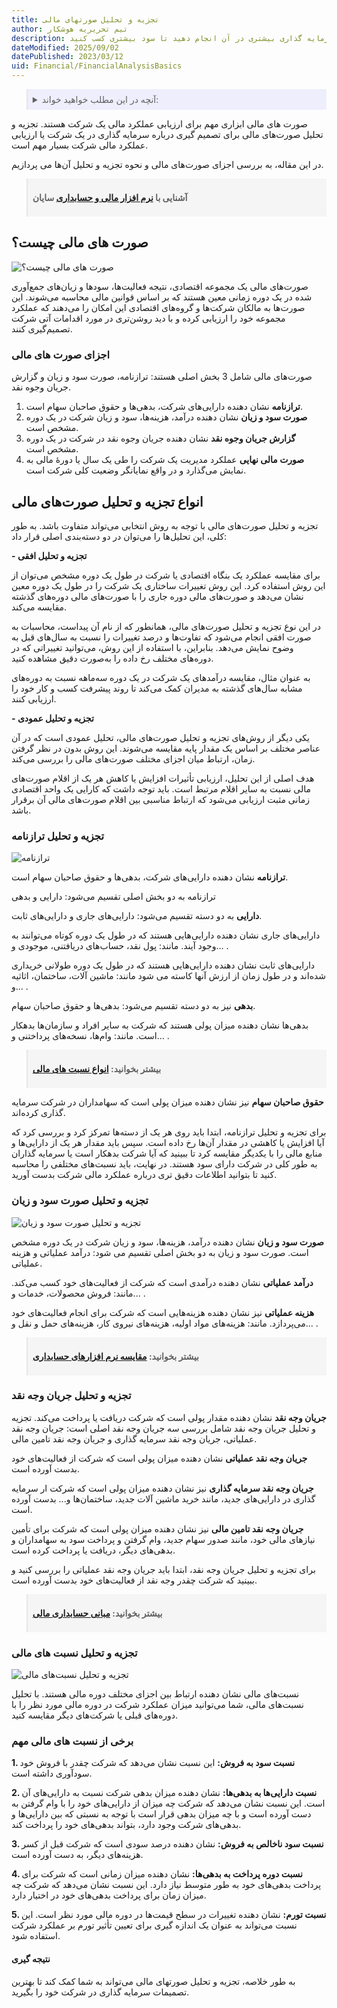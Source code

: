 ```yaml
---
title: تجزیه و تحلیل صورتهای مالی
author: تیم تحریریه هوشکار
description: تجزیه و تحلیل صورتهای مالی می‌تواند به شما کمک کند تا بهترین تصمیمات را برای سرمایه گذاری در شرکت بگیرید. به عنوان مثال، اگر سودآوری شرکت در دوره مالی جاری کمتر از دوره قبلی بوده باشد، می‌توانید بررسی کنید که چه مشکلاتی باعث این کاهش شده‌اند و تلاش کنید برای بهبود آنها. همچنین، اگر شرکت در حال رشد است، می‌توانید سرمایه گذاری بیشتری در آن انجام دهید تا سود بیشتری کسب کنید.
dateModified: 2025/09/02
datePublished: 2023/03/12
uid: Financial/FinancialAnalysisBasics
---
```


<blockquote style="background-color:#eeeefc; padding:0.5rem">
<details>
  <summary>آنچه در این مطلب خواهید خواند:</summary>
  <ul>
    <li>صورت های مالی چیست؟</li>
    <li>اجزای صورت‌های مالی</li>
    <ul>
     <li>ترازنامه</li>
     <li>صورت سود و زیان</li>
     <li>گزارش جریان وجوه نقد</li>
    </ul>
    <li>انواع تجزیه و تحلیل صورت‌های مالی</li>
    <li>تجزیه و تحلیل ترازنامه</li>
    <li>تجزیه و تحلیل صورت سود و زیان</li>
    <li>تجزیه و تحلیل جریان وجه نقد</li>
    <li>تجزیه و تحلیل نسبت‌های مالی</li>
    <li>برخی از نسبت‌های مالی مهم</li>
    <li>نتیجه گیری</li>
  </ul>
</details>
</blockquote>

صورت های مالی ابزاری مهم برای ارزیابی عملکرد مالی یک شرکت هستند. تجزیه و تحلیل صورت‌های مالی برای تصمیم گیری درباره سرمایه گذاری در یک شرکت یا ارزیابی عملکرد مالی شرکت بسیار مهم است. 

در این مقاله، به بررسی اجزای صورت‌های مالی و نحوه تجزیه و تحلیل آن‌ها می پردازیم.

<blockquote style="background-color:#f5f5f5; padding:0.5rem">
<p><strong>آشنایی با <a href="https://www.hooshkar.com/Software/Sayan" target="_blank">نرم افزار مالی و حسابداری</a> سایان</strong></p></blockquote>

## صورت های مالی چیست؟

![صورت های مالی چیست؟](./Images/FinancialStatementAnalysis.webp)

صورت‌های مالی یک مجموعه اقتصادی، نتیجه فعالیت‌ها، سودها و زیان‌های جمع‌آوری شده در یک دوره زمانی معین هستند که بر اساس قوانین مالی محاسبه می‌شوند. این صورت‌ها به مالکان شرکت‌ها و گروه‌های اقتصادی این امکان را می‌دهند که عملکرد مجموعه خود را ارزیابی کرده و با دید روشن‌تری در مورد اقدامات آتی شرکت تصمیم‌گیری کنند.

### اجزای صورت های مالی
صورت‌های مالی شامل 3 بخش اصلی هستند: ترازنامه، صورت سود و زیان و گزارش جریان وجوه نقد. 

1. **ترازنامه** نشان دهنده دارایی‌های شرکت، بدهی‌ها و حقوق صاحبان سهام است. 
2. **صورت سود و زیان** نشان دهنده درآمد، هزینه‌ها، سود و زیان شرکت در یک دوره مشخص است. 
3. **گزارش جریان وجوه نقد** نشان دهنده جریان وجوه نقد در شرکت در یک دوره مشخص است.
4. **صورت مالی نهایی** عملکرد مدیریت یک شرکت را طی یک سال یا دورهٔ مالی به نمایش می‌گذارد و در واقع نمایانگر وضعیت کلی شرکت است.

## انواع تجزیه و تحلیل صورت‌های مالی

تجزیه و تحلیل صورت‌های مالی با توجه به روش انتخابی می‌تواند متفاوت باشد. به طور کلی، این تحلیل‌ها را می‌توان در دو دسته‌بندی اصلی قرار داد:

**- تجزیه و تحلیل افقی**

برای مقایسه عملکرد یک بنگاه اقتصادی یا شرکت در طول یک دوره مشخص می‌توان از این روش استفاده کرد. این روش تغییرات ساختاری یک شرکت را در طول یک دوره معین نشان می‌دهد و صورت‌های مالی دوره جاری را با صورت‌های مالی دوره‌های گذشته مقایسه می‌کند.

در این نوع تجزیه و تحلیل صورت‌های مالی، همانطور که از نام آن پیداست، محاسبات به صورت افقی انجام می‌شود که تفاوت‌ها و درصد تغییرات را نسبت به سال‌های قبل به وضوح نمایش می‌دهد. بنابراین، با استفاده از این روش، می‌توانید تغییراتی که در دوره‌های مختلف رخ داده را به‌صورت دقیق مشاهده کنید.

 به عنوان مثال، مقایسه درآمدهای یک شرکت در یک دوره سه‌ماهه نسبت به دوره‌های مشابه سال‌های گذشته به مدیران کمک می‌کند تا روند پیشرفت کسب و کار خود را ارزیابی کنند.

**- تجزیه و تحلیل عمودی**

یکی دیگر از روش‌های تجزیه و تحلیل صورت‌های مالی، تحلیل عمودی است که در آن عناصر مختلف بر اساس یک مقدار پایه مقایسه می‌شوند. این روش بدون در نظر گرفتن زمان، ارتباط میان اجزای مختلف صورت‌های مالی را بررسی می‌کند.

هدف اصلی از این تحلیل، ارزیابی تأثیرات افزایش یا کاهش هر یک از اقلام صورت‌های مالی نسبت به سایر اقلام مرتبط است. باید توجه داشت که کارایی یک واحد اقتصادی زمانی مثبت ارزیابی می‌شود که ارتباط مناسبی بین اقلام صورت‌های مالی آن برقرار باشد.

### تجزیه و تحلیل ترازنامه

![ترازنامه](./Images/BalanceSheetAccount.webp)

**ترازنامه** نشان دهنده دارایی‌های شرکت، بدهی‌ها و حقوق صاحبان سهام است. 

ترازنامه به دو بخش اصلی تقسیم می‌شود: دارایی‌ و بدهی

**دارایی‌** به دو دسته تقسیم می‌شود: دارایی‌های جاری و دارایی‌های ثابت. 

دارایی‌های جاری نشان دهنده دارایی‌هایی هستند که در طول یک دوره کوتاه می‌توانند به وجود آیند. مانند: پول نقد، حساب‌های دریافتنی، موجودی و... . 

دارایی‌های ثابت نشان دهنده دارایی‌هایی هستند که در طول یک دوره طولانی خریداری شده‌اند و در طول زمان از ارزش آنها کاسته می شود مانند: ماشین آلات، ساختمان، اثاثیه و... .

**بدهی** نیز به دو دسته تقسیم می‌شود: بدهی‌ها و حقوق صاحبان سهام.

بدهی‌ها نشان دهنده میزان پولی هستند که شرکت به سایر افراد و سازمان‌ها بدهکار است. مانند: وام‌ها، نسخه‌های پرداختنی و... .

<blockquote style="background-color:#f5f5f5; padding:0.5rem">
<p><strong>بیشتر بخوانید: <a href="https://www.hooshkar.com/Wiki/Financial/FinancialRatios" target="_blank">انواع نسبت های مالی</a></p></strong></blockquote>

**حقوق صاحبان سهام** نیز نشان دهنده میزان پولی است که سهامداران در شرکت سرمایه گذاری کرده‌اند.

برای تجزیه و تحلیل ترازنامه، ابتدا باید روی هر یک از دسته‌ها تمرکز کرد و بررسی کرد که آیا افزایش یا کاهشی در مقدار آن‌ها رخ داده است. سپس باید مقدار هر یک از دارایی‌ها و منابع مالی را با یکدیگر مقایسه کرد تا ببینید که آیا شرکت بدهکار است یا سرمایه گذاران به طور کلی در شرکت دارای سود هستند. در نهایت، باید نسبت‌های مختلفی را محاسبه کنید تا بتوانید اطلاعات دقیق تری درباره عملکرد مالی شرکت بدست آورید. 

### تجزیه و تحلیل صورت سود و زیان

![تجزیه و تحلیل صورت سود و زیان](./Images/ProfitAndLossAnalysis.webp)

**صورت سود و زیان** نشان دهنده درآمد، هزینه‌ها، سود و زیان شرکت در یک دوره مشخص است. صورت سود و زیان به دو بخش اصلی تقسیم می شود: درآمد عملیاتی و هزینه عملیاتی. 

**درآمد عملیاتی** نشان دهنده درآمدی است که شرکت از فعالیت‌های خود کسب می‌کند. مانند: فروش محصولات، خدمات و... . 

**هزینه عملیاتی** نیز نشان دهنده هزینه‌هایی است که شرکت برای انجام فعالیت‌های خود می‌پردازد. مانند: هزینه‌های مواد اولیه، هزینه‌های نیروی کار، هزینه‌های حمل و نقل و... .

<blockquote style="background-color:#f5f5f5; padding:0.5rem">
<p><strong>بیشتر بخوانید: <a href="https://www.hooshkar.com/Wiki/Financial/ComparisonFinancialSoftware" target="_blank"> مقایسه نرم افزارهای حسابداری</a></p></strong></blockquote>

### تجزیه و تحلیل جریان وجه نقد

**جریان وجه نقد** نشان دهنده مقدار پولی است که شرکت دریافت یا پرداخت می‌کند. تجزیه و تحلیل جریان وجه نقد شامل بررسی سه جریان وجه نقد اصلی است: جریان وجه نقد عملیاتی، جریان وجه نقد سرمایه گذاری و جریان وجه نقد تامین مالی. 

**جریان وجه نقد عملیاتی** نشان دهنده میزان پولی است که شرکت از فعالیت‌های خود بدست آورده است.

**جریان وجه نقد سرمایه گذاری** نیز نشان دهنده میزان پولی است که شرکت ار سرمایه گذاری در دارایی‌های جدید، مانند خرید ماشین آلات جدید، ساختمان‌ها و... بدست آورده است. 

**جریان وجه نقد تامین مالی** نیز نشان دهنده میزان پولی است که شرکت برای تأمین نیازهای مالی خود، مانند صدور سهام جدید، وام گرفتن و پرداخت سود به سهامداران و بدهی‌های دیگر، دریافت یا پرداخت کرده است.

برای تجزیه و تحلیل جریان وجه نقد، ابتدا باید جریان وجه نقد عملیاتی را بررسی کنید و ببینید که شرکت چقدر وجه نقد از فعالیت‌های خود بدست آورده است. 

<blockquote style="background-color:#f5f5f5; padding:0.5rem">
<p><strong>بیشتر بخوانید: <a href="https://www.hooshkar.com/Wiki/Financial/BasicsOfFinancialAccounting" target="_blank">مبانی حسابداری مالی</a></p></strong></blockquote>

### تجزیه و تحلیل نسبت های مالی

![تجزیه و تحلیل نسبت‌های مالی](./Images/AnalysisOfFinancialRatios.webp)

نسبت‌های مالی نشان دهنده ارتباط بین اجزای مختلف دوره مالی هستند. با تحلیل نسبت‌های مالی، شما می‌توانید میزان عملکرد شرکت در دوره مالی مورد نظر را با دوره‌های قبلی یا شرکت‌های دیگر مقایسه کنید. 

### برخی از نسبت های مالی مهم

**1.	نسبت سود به فروش:** این نسبت نشان می‌دهد که شرکت چقدر با فروش خود سودآوری داشته است.

**2.	نسبت دارایی‌ها به بدهی‌ها:** نشان دهنده میزان بدهی شرکت نسبت به دارایی‌های آن است. این نسبت نشان می‌دهد که شرکت چه میزان از دارایی‌های خود را با وام گرفتن به دست آورده است و با چه میزان بدهی قرار است با توجه به نسبتی که بین دارایی‌ها و بدهی‌های شرکت وجود دارد، بتواند بدهی‌های خود را پرداخت کند.

**3.	نسبت سود ناخالص به فروش:** نشان دهنده درصد سودی است که شرکت قبل از کسر هزینه‌های دیگر، به دست آورده است.

**4.	نسبت دوره پرداخت به بدهی‌ها:** نشان دهنده میزان زمانی است که شرکت برای پرداخت بدهی‌های خود به طور متوسط نیاز دارد. این نسبت نشان می‌دهد که شرکت چه میزان زمان برای پرداخت بدهی‌های خود در اختیار دارد.

**5.	نسبت تورم:** نشان دهنده تغییرات در سطح قیمت‌ها در دوره مالی مورد نظر است. این نسبت می‌تواند به عنوان یک اندازه گیری برای تعیین تأثیر تورم بر عملکرد شرکت استفاده شود.

#### نتیجه گیری

به طور خلاصه، تجزیه و تحلیل صورتهای مالی می‌تواند به شما کمک کند تا بهترین تصمیمات سرمایه گذاری در شرکت خود را بگیرید.